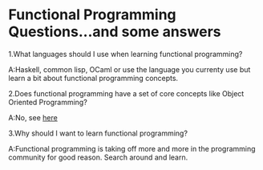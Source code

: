 # Functional Programming Questions...and some answers

  1.What languages should I use when learning functional programming? 
  
  A:Haskell, common lisp, OCaml or use the language you currenty use 
  but learn a bit about functional programming concepts.
  
  2.Does functional programming have a set of core concepts like Object
  Oriented Programming?
  
  A:No, see [here](https://stackoverflow.com/questions/1112773/what-are-the-core-concepts-in-functional-programming)
  
  3.Why should I want to learn functional programming? 
  
  A:Functional programming is taking off more and more in the programming community for good reason. Search around
  and learn.
